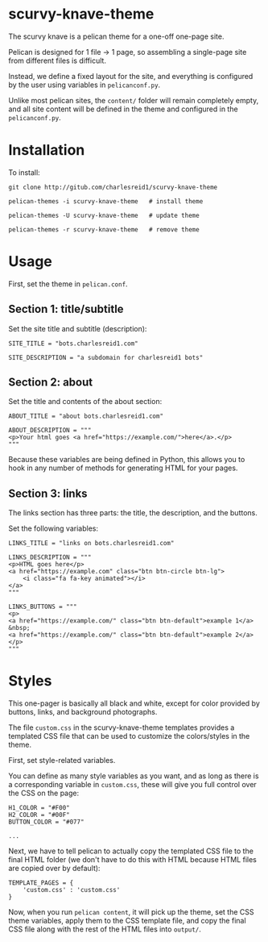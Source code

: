 # scurvy-knave-theme

The scurvy knave is a pelican theme for a one-off one-page site.

Pelican is designed for 1 file -> 1 page, 
so assembling a single-page site from 
different files is difficult.

Instead, we define a fixed layout for the site,
and everything is configured by the user using
variables in `pelicanconf.py`.

Unlike most pelican sites, the `content/` folder 
will remain completely empty, and all site
content will be defined in the theme 
and configured in the `pelicanconf.py`.

# Installation

To install:

```
git clone http://gitub.com/charlesreid1/scurvy-knave-theme

pelican-themes -i scurvy-knave-theme   # install theme

pelican-themes -U scurvy-knave-theme   # update theme

pelican-themes -r scurvy-knave-theme   # remove theme
```

# Usage

First, set the theme in `pelican.conf`.

## Section 1: title/subtitle

Set the site title and subtitle (description):

```
SITE_TITLE = "bots.charlesreid1.com"

SITE_DESCRIPTION = "a subdomain for charlesreid1 bots"
```

## Section 2: about

Set the title and contents of the about section:

```
ABOUT_TITLE = "about bots.charlesreid1.com"

ABOUT_DESCRIPTION = """
<p>Your html goes <a href="https://example.com/">here</a>.</p>
"""
```

Because these variables are being defined in Python,
this allows you to hook in any number of methods for 
generating HTML for your pages.

## Section 3: links

The links section has three parts: 
the title, the description, and the buttons.

Set the following variables:

```
LINKS_TITLE = "links on bots.charlesreid1.com"

LINKS_DESCRIPTION = """
<p>HTML goes here</p>
<a href="https://example.com" class="btn btn-circle btn-lg">
    <i class="fa fa-key animated"></i>     
</a>
"""

LINKS_BUTTONS = """
<p>
<a href="https://example.com/" class="btn btn-default">example 1</a>
&nbsp;
<a href="https://example.com/" class="btn btn-default">example 2</a>
</p>
"""
```

# Styles

This one-pager is basically all black and white,
except for color provided by buttons, links, and
background photographs.

The file `custom.css` in the scurvy-knave-theme templates
provides a templated CSS file that can be used to 
customize the colors/styles in the theme.

First, set style-related variables.

You can define as many style variables as you want, 
and as long as there is a corresponding variable 
in `custom.css`, these will give you full control
over the CSS on the page:

```
H1_COLOR = "#F00"
H2_COLOR = "#00F"
BUTTON_COLOR = "#077"

...

```

Next, we have to tell pelican to actually copy
the templated CSS file to the final HTML folder
(we don't have to do this with HTML because 
HTML files are copied over by default):

```
TEMPLATE_PAGES = {
    'custom.css' : 'custom.css'
}
```

Now, when you run `pelican content`, it will 
pick up the theme, set the CSS theme variables,
apply them to the CSS template file, and copy
the final CSS file along with the rest of the 
HTML files into `output/`.




